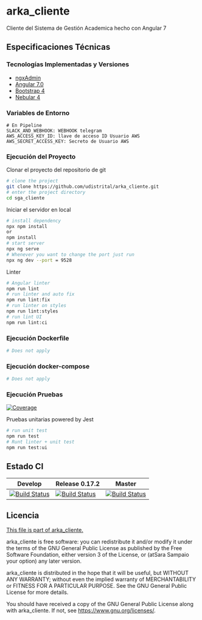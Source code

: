 # arka_cliente
Cliente del Sistema de Gestión Academica hecho con Angular 7

## Especificaciones Técnicas

### Tecnologías Implementadas y Versiones
* [ngxAdmin](https://github.com/akveo/ngx-admin)
* [Angular 7.0](https://angular.io/)
* [Bootstrap 4](https://getbootstrap.com/docs/4.5/getting-started/introduction/)
* [Nebular 4](https://akveo.github.io/nebular/4.6.0/)

### Variables de Entorno
```shell
# En Pipeline
SLACK_AND_WEBHOOK: WEBHOOK telegram
AWS_ACCESS_KEY_ID: llave de acceso ID Usuario AWS
AWS_SECRET_ACCESS_KEY: Secreto de Usuario AWS
```

### Ejecución del Proyecto

Clonar el proyecto del repositorio de git
```bash
# clone the project
git clone https://github.com/udistrital/arka_cliente.git
# enter the project directory
cd sga_cliente
```
Iniciar el servidor en local
```bash
# install dependency
npx npm install
or
npm install
# start server
npx ng serve
# Whenever you want to change the port just run
npx ng dev --port = 9528
```
Linter
```bash
# Angular linter
npm run lint
# run linter and auto fix
npm run lint:fix
# run linter on styles
npm run lint:styles
# run lint UI
npm run lint:ci
```

### Ejecución Dockerfile
```bash
# Does not apply
```
### Ejecución docker-compose
```bash
# Does not apply
```
### Ejecución Pruebas

[![Coverage](https://sonarqube.portaloas.udistrital.edu.co/api/project_badges/measure?project=udistrital%3Aarka_cliente&metric=coverage)](https://sonarqube.portaloas.udistrital.edu.co/dashboard?id=udistrital%3Aarka_cliente)

Pruebas unitarias powered by Jest
```bash
# run unit test
npm run test
# Runt linter + unit test
npm run test:ui
```

## Estado CI

| Develop | Release 0.17.2 | Master |
| -- | -- | -- |
| [![Build Status](https://hubci.portaloas.udistrital.edu.co/api/badges/udistrital/arka_cliente/status.svg?ref=refs/heads/develop)](https://hubci.portaloas.udistrital.edu.co/udistrital/arka_cliente) | [![Build Status](https://hubci.portaloas.udistrital.edu.co/api/badges/udistrital/arka_cliente/status.svg?ref=refs/heads/release/0.17.2)](https://hubci.portaloas.udistrital.edu.co/udistrital/arka_cliente) | [![Build Status](https://hubci.portaloas.udistrital.edu.co/api/badges/udistrital/arka_cliente/status.svg?ref=refs/heads/master)](https://hubci.portaloas.udistrital.edu.co/udistrital/arka_cliente) |

## Licencia

[This file is part of arka_cliente.](LICENSE)

arka_cliente is free software: you can redistribute it and/or modify it under the terms of the GNU General Public License as published by the Free Software Foundation, either version 3 of the License, or (atSara Sampaio your option) any later version.

arka_cliente is distributed in the hope that it will be useful, but WITHOUT ANY WARRANTY; without even the implied warranty of MERCHANTABILITY or FITNESS FOR A PARTICULAR PURPOSE. See the GNU General Public License for more details.

You should have received a copy of the GNU General Public License along with arka_cliente. If not, see https://www.gnu.org/licenses/.
